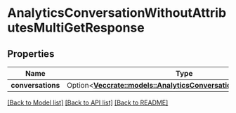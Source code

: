 # AnalyticsConversationWithoutAttributesMultiGetResponse

## Properties

Name | Type | Description | Notes
------------ | ------------- | ------------- | -------------
**conversations** | Option<[**Vec<crate::models::AnalyticsConversationWithoutAttributes>**](AnalyticsConversationWithoutAttributes.md)> |  | [optional]

[[Back to Model list]](../README.md#documentation-for-models) [[Back to API list]](../README.md#documentation-for-api-endpoints) [[Back to README]](../README.md)


